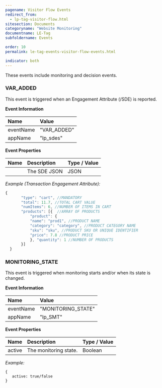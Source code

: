 ```yaml
---
pagename: Visitor Flow Events
redirect_from:
  - lp-tag-visitor-flow.html
sitesection: Documents
categoryname: "Website Monitoring"
documentname: LE-Tag
subfoldername: Events

order: 10
permalink: le-tag-events-visitor-flow-events.html

indicator: both
---
```

These events include monitoring and decision events.

### VAR_ADDED

This event is triggered when an Engagement Attribute (/SDE) is reported.

**Event Information**

| Name | Value |
| :---| :--- |
| eventName | "VAR_ADDED" |
| appName | "lp_sdes" |

**Event Properties**

| Name | Description | Type / Value |
| :--- | :--- | :--- |
| | The SDE JSON | JSON |

*Example (Transaction Engagement Attribute):*

```javascript
{
       "type": "cart", //MANDATORY
       "total": 11.7, //TOTAL CART VALUE
       "numItems": 6, //NUMBER OF ITEMS IN CART
       "products": [{  //ARRAY OF PRODUCTS
           "product": {
           "name": "prod1", //PRODUCT NAME
           "category": "category", //PRODUCT CATEGORY NAME
           "sku": "sku", //PRODUCT SKU OR UNIQUE IDENTIFIER
           "price": 7.8 //PRODUCT PRICE
           }, "quantity": 1 //NUMBER OF PRODUCTS
       }]
  }
```

### MONITORING_STATE

This event is triggered when monitoring starts and/or when its state is changed.

**Event Information**

| Name | Value |
| :---| :--- |
| eventName | "MONITORING_STATE" |
| appName | "lp_SMT" |

**Event Properties**

| Name | Description | Type / Value |
| :--- | :--- | :--- |
| active | The monitoring state. | Boolean |

*Example:*

    {
       active: true/false
    }